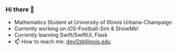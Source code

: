### Hi there 👋

- Mathematics Student at University of Illinois Urbana-Champaign
- Currently working on iOS-Football-Sim & ShowMe!
- Currently learning Swift/SwiftUI, Flask
- 📫 How to reach me: devl2@illinois.edu
